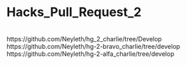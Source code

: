 # Hacks_Pull_Request_2
<br>
https://github.com/Neyleth/hg_2_charlie/tree/Develop
<br>
https://github.com/Neyleth/hg-2-bravo_charlie/tree/develop
<br>
https://github.com/Neyleth/hg-2-alfa_charlie/tree/develop
